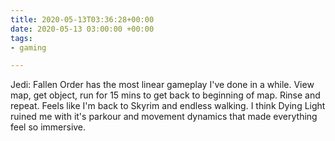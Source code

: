 ```yaml
---
title: 2020-05-13T03:36:28+00:00
date: 2020-05-13 03:00:00 +00:00
tags:
- gaming

---
```

Jedi: Fallen Order has the most linear gameplay I've done in a while. View map, get object, run for 15 mins to get back to beginning of map. Rinse and repeat. Feels like I'm back to Skyrim and endless walking. I think Dying Light ruined me with it's parkour and movement dynamics that made everything feel so immersive.
